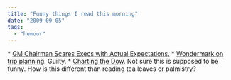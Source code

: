 ```yaml
---
title: "Funny things I read this morning"
date: "2009-09-05"
tags: 
  - "humour"
---
```


\* [GM Chairman Scares Execs with Actual Expectations.](http://www.thetruthaboutcars.com/gm-chairman-scares-execs-with-actual-expectations/) \* [Wondermark on trip planning](http://www.edbott.com/weblog/?p=2615). Guilty. \* [Charting the Dow](http://www.ritholtz.com/blog/2009/09/annotated-dow/). Not sure this is supposed to be funny. How is this different than reading tea leaves or palmistry?
